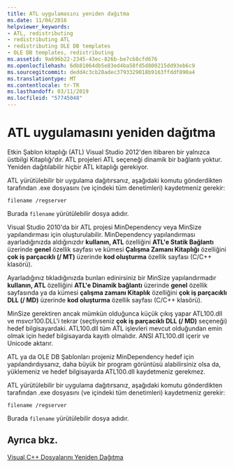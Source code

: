 ```yaml
---
title: ATL uygulamasını yeniden dağıtma
ms.date: 11/04/2016
helpviewer_keywords:
- ATL, redistributing
- redistributing ATL
- redistributing OLE DB templates
- OLE DB templates, redistributing
ms.assetid: 9a696b22-2345-43ec-826b-be7cb8cfd676
ms.openlocfilehash: 6db81064db5e83ed4ba58fd5d800215dd93eb6c9
ms.sourcegitcommit: dedd4c3cb28adec3793329018b9163ffddf890a4
ms.translationtype: MT
ms.contentlocale: tr-TR
ms.lasthandoff: 03/11/2019
ms.locfileid: "57745048"
---
```

# <a name="redistributing-an-atl-application"></a>ATL uygulamasını yeniden dağıtma

Etkin Şablon kitaplığı (ATL) Visual Studio 2012'den itibaren bir yalnızca üstbilgi Kitaplığı'dır. ATL projeleri ATL seçeneği dinamik bir bağlantı yoktur. Yeniden dağıtılabilir hiçbir ATL kitaplığı gerekiyor.

ATL yürütülebilir bir uygulama dağıtırsanız, aşağıdaki komutu gönderdikten tarafından .exe dosyasını (ve içindeki tüm denetimleri) kaydetmeniz gerekir:

```
filename /regserver
```

Burada `filename` yürütülebilir dosya adıdır.

Visual Studio 2010'da bir ATL projesi MinDependency veya MinSize yapılandırması için oluşturulabilir. MinDependency yapılandırması ayarladığınızda aldığınızdır **kullanın, ATL** özelliğini **ATL'e Statik Bağlantı** üzerinde **genel** özellik sayfası ve kümesi  **Çalışma Zamanı Kitaplığı** özelliğini **çok iş parçacıklı (/ MT)** üzerinde **kod oluşturma** özellik sayfası (C/C++ klasörü).

Ayarladığınız tıkladığınızda bunları edinirsiniz bir MinSize yapılandırmadır **kullanın, ATL** özelliğini **ATL'e Dinamik bağlantı** üzerinde **genel** özellik sayfasında ya da kümesi **çalışma zamanı Kitaplık** özelliğini **çok iş parçacıklı DLL (/ MD)** üzerinde **kod oluşturma** özellik sayfası (C/C++ klasörü).

MinSize gerektiren ancak mümkün olduğunca küçük çıkış yapar ATL100.dll ve msvcr100.DLL'i tekrar (seçtiyseniz **çok iş parçacıklı DLL (/ MD)** seçeneği) hedef bilgisayardaki. ATL100.dll tüm ATL işlevleri mevcut olduğundan emin olmak için hedef bilgisayarda kayıtlı olmalıdır. ANSI ATL100.dll içerir ve Unicode aktarır.

ATL ya da OLE DB Şablonları projeniz MinDependency hedef için yapılandırdıysanız, daha büyük bir program görüntüsü alabilirsiniz olsa da, yüklemeniz ve hedef bilgisayarda ATL100.dll kaydetmeniz gerekmez.

ATL yürütülebilir bir uygulama dağıtırsanız, aşağıdaki komutu gönderdikten tarafından .exe dosyasını (ve içindeki tüm denetimleri) kaydetmeniz gerekir:

```
filename /regserver
```

Burada `filename` yürütülebilir dosya adıdır.

## <a name="see-also"></a>Ayrıca bkz.

[Visual C++ Dosyalarını Yeniden Dağıtma](../ide/redistributing-visual-cpp-files.md)
